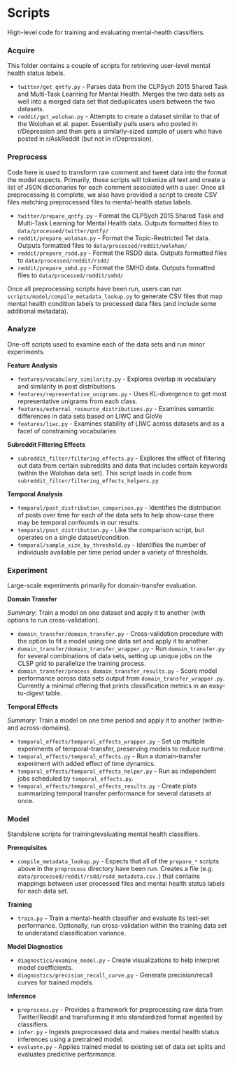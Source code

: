 # Scripts

High-level code for training and evaluating mental-health classifiers.

### Acquire

This folder contains a couple of scripts for retrieving user-level mental health status labels.

* `twitter/get_qntfy.py` - Parses data from the CLPSych 2015 Shared Task and Multi-Task Learning for Mental Health. Merges the two data sets as well into a merged data set that deduplicates users between the two datasets.
* `reddit/get_wolohan.py` - Attempts to create a dataset similar to that of the Wolohan et al. paper. Essentially pulls users who posted in r/Depression and then gets a similarly-sized sample of users who have posted in r/AskReddit (but not in r/Depression).

### Preprocess

Code here is used to transform raw comment and tweet data into the format the model expects. Primarily, these scripts will tokenize all text and create a list of JSON dictionaries for each comment associated with a user. Once all preprocessing is complete, we also have provided a script to create CSV files matching preprocessed files to mental-health status labels.

* `twitter/prepare_qntfy.py` - Format the CLPSych 2015 Shared Task and Multi-Task Learning for Mental Health data. Outputs formatted files to `data/processed/twitter/qntfy/`
* `reddit/prepare_wolohan.py` - Format the Topic-Restricted Tet data. Outputs formatted files to `data/processed/reddit/wolohan/`
* `reddit/prepare_rsdd.py` - Format the RSDD data. Outputs formatted files to `data/processed/reddit/rsdd/`
* `reddit/prepare_smhd.py` - Format the SMHD data. Outputs formatted files to `data/processed/reddit/smhd/`

Once all preprocessing scripts have been run, users can run `scripts/model/compile_metadata_lookup.py` to generate CSV files that map mental health condition labels to processed data files (and include some additional metadata).

### Analyze

One-off scripts used to examine each of the data sets and run minor experiments.

**Feature Analysis**
* `features/vocabulary_similarity.py` - Explores overlap in vocabulary and similarity in post distributions.
* `features/representative_unigrams.py` - Uses KL-divergence to get most representative unigrams from each class.
* `features/external_resource_distributions.py` - Examines semantic differences in data sets based on LIWC and GloVe
* `features/liwc.py` - Examines stability of LIWC across datasets and as a facet of constraining vocabularies

**Subreddit Filtering Effects**
* `subreddit_filter/filtering_effects.py` - Explores the effect of filtering out data from certain subreddits and data that includes certain keywords (within the Wolohan data set). This script loads in code from `subreddit_filter/filtering_effects_helpers.py`

**Temporal Analysis**
* `temporal/post_distribution_comparison.py` - Identifies the distribution of posts over time for each of the data sets to help show-case there may be temporal confounds in our results.
* `temporal/post_distribution.py` - Like the comparison script, but operates on a single dataset/condition.
* `temporal/sample_size_by_threshold.py` - Identifies the number of individuals available per time period under a variety of thresholds.

### Experiment

Large-scale experiments primarily for domain-transfer evaluation.

**Domain Transfer**

*Summary*: Train a model on one dataset and apply it to another (with options to run cross-validation).

* `domain_transfer/domain_transfer.py` - Cross-validation procedure with the option to fit a model using one data set and apply it to another.
* `domain_transfer/domain_transfer_wrapper.py` - Run `domain_transfer.py` for several combinations of data sets, setting up unique jobs on the CLSP grid to parallelize the training process.
* `domain_transfer/process_domain_transfer_results.py` - Score model performance across data sets output from `domain_transfer_wrapper.py`. Currently a minimal offering that prints classification metrics in an easy-to-digest table.

**Temporal Effects**

*Summary*: Train a model on one time period and apply it to another (within- and across-domains).

* `temporal_effects/temporal_effects_wrapper.py` - Set up multiple experiments of temporal-transfer, preserving models to reduce runtime.
* `temporal_effects/temporal_effects.py` - Run a domain-transfer experiment with added effect of time dynamics.
* `temporal_effects/temporal_effects_helper.py` - Run as independent jobs scheduled by `temporal_effects.py`.
* `temporal_effects/temporal_effects_results.py` - Create plots summarizing temporal transfer performance for several datasets at once.

### Model

Standalone scripts for training/evaluating mental health classifiers.

**Prerequisites**
* `compile_metadata_lookup.py` - Expects that all of the `prepare_*` scripts above in the `preprocess` directory have been run. Creates a file (e.g. `data/processed/reddit/rsdd/rsdd_metadata.csv.`) that contains mappings between user processed files and mental health status labels for each data set.

**Training**
* `train.py` - Train a mental-health classifier and evaluate its test-set performance. Optionally, run cross-validation within the training data set to understand classification variance.

**Model Diagnostics**
* `diagnostics/examine_model.py` - Create visualizations to help interpret model coefficients.
* `diagnostics/precision_recall_curve.py` - Generate precision/recall curves for trained models.

**Inference**
* `preprocess.py` - Provides a framework for preprocessing raw data from Twitter/Reddit and transforming it into standardized format ingested by classifiers.
* `infer.py` - Ingests preprocessed data and makes mental health status inferences using a pretrained model.
* `evaluate.py` - Applies trained model to existing set of data set splits and evaluates predictive performance.